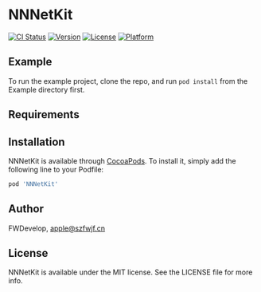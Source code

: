 # NNNetKit

[![CI Status](https://img.shields.io/travis/FWDevelop/NNNetKit.svg?style=flat)](https://travis-ci.org/FWDevelop/NNNetKit)
[![Version](https://img.shields.io/cocoapods/v/NNNetKit.svg?style=flat)](https://cocoapods.org/pods/NNNetKit)
[![License](https://img.shields.io/cocoapods/l/NNNetKit.svg?style=flat)](https://cocoapods.org/pods/NNNetKit)
[![Platform](https://img.shields.io/cocoapods/p/NNNetKit.svg?style=flat)](https://cocoapods.org/pods/NNNetKit)

## Example

To run the example project, clone the repo, and run `pod install` from the Example directory first.

## Requirements

## Installation

NNNetKit is available through [CocoaPods](https://cocoapods.org). To install
it, simply add the following line to your Podfile:

```ruby
pod 'NNNetKit'
```

## Author

FWDevelop, apple@szfwjf.cn

## License

NNNetKit is available under the MIT license. See the LICENSE file for more info.

